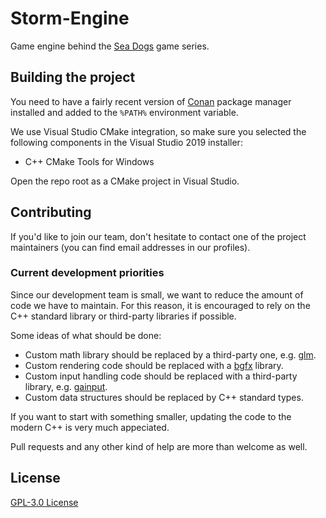# Storm-Engine
Game engine behind the [Sea Dogs](https://en.wikipedia.org/wiki/Sea_Dogs_(video_game)) game series.

## Building the project
You need to have a fairly recent version of [Conan](https://conan.io/downloads.html) package manager installed and added to the `%PATH%` environment variable.

We use Visual Studio CMake integration, so make sure you selected the following components in the Visual Studio 2019 installer:
- C++ CMake Tools for Windows

Open the repo root as a CMake project in Visual Studio.

## Contributing
If you'd like to join our team, don't hesitate to contact one of the project maintainers (you can find email addresses in our profiles).

### Current development priorities
Since our development team is small, we want to reduce the amount of code we have to maintain.
For this reason, it is encouraged to rely on the C++ standard library or third-party libraries if possible.

Some ideas of what should be done:
- Custom math library should be replaced by a third-party one, e.g. [glm](https://github.com/g-truc/glm).
- Custom rendering code should be replaced with a [bgfx](https://github.com/bkaradzic/bgfx) library.
- Custom input handling code should be replaced with a third-party library, e.g. [gainput](https://github.com/jkuhlmann/gainput).
- Custom data structures should be replaced by C++ standard types.

If you want to start with something smaller, updating the code to the modern C++ is very much appeciated.

Pull requests and any other kind of help are more than welcome as well.

## License
[GPL-3.0 License](https://choosealicense.com/licenses/gpl-3.0/)
